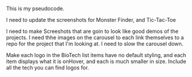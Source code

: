 This is my pseudocode.

I need to update the screenshots for Monster Finder, and Tic-Tac-Toe

I need to make Screeshots that are goin to look like good demos of the projects.
I need thhe images on the carousel to each link themselves to a repo for the project that I'm looking at.
I need to slow the carousel down.

Make each logo in the BioTech list items have no default styling, and each item displays what it is onHover, and each is much smaller in size.
Include all the tech you can find logos for.